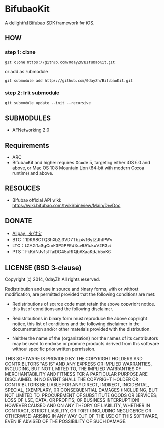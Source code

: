 # BifubaoKit
A delightful [Bifubao](https://www.bifubao.com) SDK framework for iOS.

## HOW

### step 1: clone

```
git clone https://github.com/0dayZh/BifubaoKit.git
```

or add as submodule

```
git submodule add https://github.com/0dayZh/BifubaoKit.git
```

### step 2: init submodule

```
git submodule update --init --recursive
```

## SUBMODULES

- AFNetworking 2.0

## Requirements

- ARC
- BifubaoKit and higher requires Xcode 5, targeting either iOS 6.0 and above, or Mac OS 10.8 Mountain Lion (64-bit with modern Cocoa runtime) and above.

## RESOUCES

- Bifubao official API wiki: https://wiki.bifubao.com/twiki/bin/view/Main/DevDoc

## DONATE

- [Alipay | 支付宝](https://me.alipay.com/0dayzh)
- BTC：1DK98CTQ3hXb2j3VD7Tbz4v16ytZJhtPWv
- LTC：LZA2ffaSgCmK3P5PFEdXcv991ckuV2R3pt
- PTS：PkKdNJv1sTfaiDG45uRfQbAXaaKdJb5xKG

## LICENSE (BSD 3-clause)

Copyright (c) 2014, 0dayZh
All rights reserved.

Redistribution and use in source and binary forms, with or without
modification, are permitted provided that the following conditions are met:

* Redistributions of source code must retain the above copyright notice, this
  list of conditions and the following disclaimer.

* Redistributions in binary form must reproduce the above copyright notice,
  this list of conditions and the following disclaimer in the documentation
  and/or other materials provided with the distribution.

* Neither the name of the {organization} nor the names of its
  contributors may be used to endorse or promote products derived from
  this software without specific prior written permission.

THIS SOFTWARE IS PROVIDED BY THE COPYRIGHT HOLDERS AND CONTRIBUTORS "AS IS"
AND ANY EXPRESS OR IMPLIED WARRANTIES, INCLUDING, BUT NOT LIMITED TO, THE
IMPLIED WARRANTIES OF MERCHANTABILITY AND FITNESS FOR A PARTICULAR PURPOSE ARE
DISCLAIMED. IN NO EVENT SHALL THE COPYRIGHT HOLDER OR CONTRIBUTORS BE LIABLE
FOR ANY DIRECT, INDIRECT, INCIDENTAL, SPECIAL, EXEMPLARY, OR CONSEQUENTIAL
DAMAGES (INCLUDING, BUT NOT LIMITED TO, PROCUREMENT OF SUBSTITUTE GOODS OR
SERVICES; LOSS OF USE, DATA, OR PROFITS; OR BUSINESS INTERRUPTION) HOWEVER
CAUSED AND ON ANY THEORY OF LIABILITY, WHETHER IN CONTRACT, STRICT LIABILITY,
OR TORT (INCLUDING NEGLIGENCE OR OTHERWISE) ARISING IN ANY WAY OUT OF THE USE
OF THIS SOFTWARE, EVEN IF ADVISED OF THE POSSIBILITY OF SUCH DAMAGE.